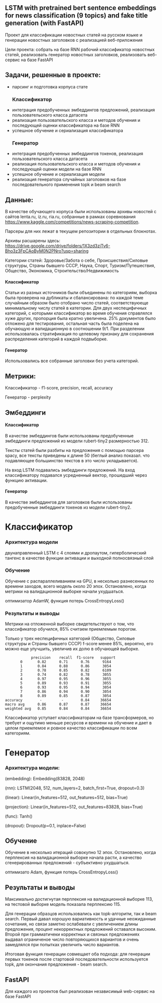 ##  LSTM with pretrained bert sentence embeddings for news classification (9 topics) and fake title generation (with FastAPI) 

Проект для классификации новостных статей на русском языке и генерации новостных заголовков с реализацией веб-приложения

Цели проекта: собрать на базе RNN рабочий классификатор новостных статей, реализовать генератор новостных заголовков, реализовать веб-сервис на базе FastAPI

## Задачи, решенные в проекте:
* парсинг и подготовка корпуса стате
   ### Классификатор
* интеграция предобученных эмбеддингов предложений, реализация пользовательского класса датасета
* реализация пользовательского класса и методов обучения и последующей оценки классификатора на базе RNN
* успешное обучение и сериализация классификатора
   ### Генератор
* интеграция предобученных эмбеддингов токенов, реализация пользовательского класса датасета
* реализация пользовательского класса и методов обучения и последующей оценки модели на базе RNN
* успешное обучение и сериализация модели
* реализация генератора случайных заголовков на базе последовательного применения topk и beam search

## Данные: 
В качестве обучающего корпуса были использованы архивы новостей с сайтов lenta.ru, iz.ru, ria.ru, собранные в рамках соревнования https://www.kaggle.com/competitions/news-scraping-competition.

Парсеры для них лежат в текущем репозитории в отдельных блокнотах. 

Архивы расшарены здесь: https://drive.google.com/drive/folders/1X3zd3zjTv6-Bho3z3FpCAoByM0N2PNro?usp=sharing 

Категории статей: Здоровье/Забота о себе, Происшествия/Силовые структуры, Страны бывшего СССР, Наука, Спорт, Туризм/Путешествия, Общество, Экономика, Строительство/Недвижимость

  #### Классификатор
Статьи из разных источников были объединены по категориям, выборка была проверена на дубликаты и сбалансирована:  по каждой теме случайным образом было отобрано число статей, соответствуюеще минимальному числу статей в категории. 
Для двух неспецифичных категорий, с которыми классификатор во время обучения справлялся хуже других, пропорция была кратно увеличена. 25% документов было отложено для тестирования, остальная часть была поделена на обучающую и 
валидационную в соотношении 9/1. При разделении использовалась стратификация по целевому признаку для сохранения распределения категорий в каждой подвыборке.  

  #### Генератор
Использовались все собранные заголовки без учета категорий. 

## Метрики: 
Классификатор - f1-score, precision, recall, accuracy

Генератор - perplexity

## Эмбеддинги
#### Классификатор
В качестве эмбеддингов были использованы предобученные эмбеддинги предложений из модели rubert-tiny2 размерностью 312. 

Тексты статей были разбиты на предложения с помощью парсера spacy, все тексты приведены к длине 50 (беглый анализ показал. что подавляющее большинство текстов в это число укладывается). 

На вход LSTM подавались эмбеддинги предложений. На вход классификатору подавался усредненный вектор, прошедший через функцию активации. 

#### Генератор
В качестве эмбеддингов для заголовков были использованы предобученные эмбеддинги токенов из модели rubert-tiny2. 


# Классификатор 
### Архитектура модели
двунаправленный LSTM с 4 слоями и дропаутом, гиперболический тангенс в качестве функции активации и выходной полносвязный слой

### Обучение
Обучение с распараллеливанием на GPU, в несколько разнесенных по времени заходов, всего модель около 20 эпох. Остановлено, когда метрики на валидационной выборке начали ухудшаться.  

оптимизатор AdamW, функция потерь CrossEntropyLoss()

### Результаты и выводы
Метрики на отложенной выборке свидетельствуют о том, что классификатор обучился, 85% считаем приемлемым порогом.

Только у трех неспецифичных категорий (Общество, Силовые структуры и Страны бывшего СССР) f-score менее 85%, вероятно, его можно еще улучшить, увеличив их долю в обучающей выборке.  
               
                precision    recall  f1-score   support
           0       0.82      0.71      0.76      9164
           1       0.84      0.88      0.86      3054
           2       0.78      0.85      0.82      6109
           3       0.74      0.82      0.78      3055
           4       0.97      0.95      0.96      3055
           5       0.89      0.93      0.91      3055
           6       0.93      0.95      0.94      3054
           7       0.86      0.94      0.90      3054
           8       0.89      0.85      0.87      3054
    accuracy        -         -        0.84     36654
    macro avg      0.86      0.87      0.87     36654
    weighted avg   0.85      0.84      0.84     36654


Классификатор уступает классификаторам на базе трансформеров, но требует и ощутимо меньше ресурсов и времени на обучение и дает в целом приемлемое и ровное качество классификации по всем категориям. 

# Генератор
### Архитектура модели: 

  (embedding): Embedding(83828, 2048)

  
  (rnn): LSTM(2048, 512, num_layers=2, batch_first=True, dropout=0.3)

  
  (linear): Linear(in_features=512, out_features=512, bias=True)

  
  (projection): Linear(in_features=512, out_features=83828, bias=True)

  
  (func): Tanh()

  
  (dropout): Dropout(p=0.1, inplace=False)


## Обучение 
Обучение в несколько итераций совокупно 12 эпох. Остановлено, когда перплексия на валидационной выборке начала расти, а качество сгенерированных предложений - субъективно ухудшаться. 

оптимизато Adam, функция потерь CrossEntropyLoss()

## Результаты и выводы
Максимально достигнутая перплексия на валидационной выборке 113, на тестовой выборке модель показала перплексию 115. 

Для генерации образцов  использовались как topk-алгоритм, так и beam search. Первый давал хорошую вариативность и удачные неожиданные сочетания, но связи заметно ослабевали с увеличением длины предложения, процент некорректных предложений оставался высоким. Второй при грамматичеки корректных и связных предложениях выдавал ограниченое число повторяющихся вариантов и очень  замедлялся при попытках увеличить число вариантов. 

Итоговая функция генерации совмещает оба подхода: для генерации первых токенов после стартовой последовательности используется topk, для окончания предложения - beam search. 

## FastAPI
Для каждого из проектов был реализован независимый web-сервис на базе FastAPI 


